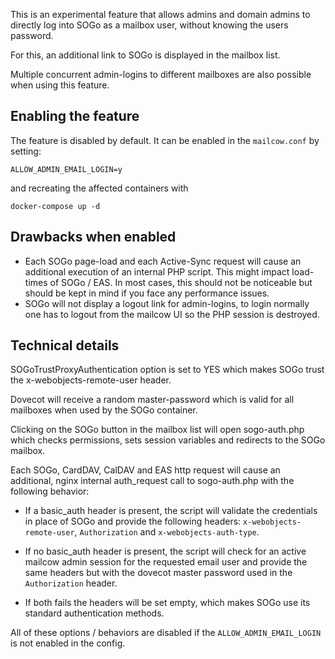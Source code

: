 This is an experimental feature that allows admins and domain admins to directly 
log into SOGo as a mailbox user, without knowing the users password.

For this, an additional link to SOGo is displayed in the mailbox list.

Multiple concurrent admin-logins to different mailboxes are also possible when using this feature.

## Enabling the feature

The feature is disabled by default. It can be enabled in the `mailcow.conf` by setting:
```
ALLOW_ADMIN_EMAIL_LOGIN=y
```
and recreating the affected containers with
```
docker-compose up -d
```

## Drawbacks when enabled

- Each SOGo page-load and each Active-Sync request will cause an additional execution of an internal PHP script.
This might impact load-times of SOGo / EAS.
In most cases, this should not be noticeable but should be kept in mind if you face any performance issues.
- SOGo will not display a logout link for admin-logins, to login normally one has to logout from the mailcow UI so the PHP session is destroyed.

## Technical details

SOGoTrustProxyAuthentication option is set to YES which makes SOGo trust the x-webobjects-remote-user header.

Dovecot will receive a random master-password which is valid for all mailboxes when used by the SOGo container.

Clicking on the SOGo button in the mailbox list will open sogo-auth.php which checks permissions, sets session variables and redirects to the SOGo mailbox.

Each SOGo, CardDAV, CalDAV and EAS http request will cause an additional, nginx internal auth_request call to sogo-auth.php with the following behavior:

- If a basic_auth header is present, the script will validate the credentials in place of SOGo and provide the following headers:
`x-webobjects-remote-user`, `Authorization` and `x-webobjects-auth-type`.

- If no basic_auth header is present, the script will check for an active mailcow admin session for the requested email user and provide the same headers but with the dovecot master password used in the `Authorization` header.

- If both fails the headers will be set empty, which makes SOGo use its standard authentication methods.

All of these options / behaviors are disabled if the `ALLOW_ADMIN_EMAIL_LOGIN` is not enabled in the config.
